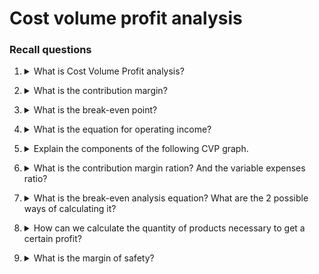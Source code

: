 # Cost volume profit analysis

### Recall questions

1. <details markdown=1><summary markdown="span"> What is Cost Volume Profit analysis? </summary>

    \
    The goal of CVP analysis is to study how much the final profit depends on the amount of products created.
   

</details>


2. <details markdown=1><summary markdown="span"> What is the contribution margin? </summary>

    \
    Contribution margin is the amount remaining after the variable expenses are deducted. Note that it can also be expressed for each unit. \
    ![](./static/ETM/cvp1.png)
   
</details>

3. <details markdown=1><summary markdown="span"> What is the break-even point? </summary>

    \
    It is the point at which the contribution margin minus fixed expenses equals to zero.

</details>

4. <details markdown=1><summary markdown="span"> What is the equation for operating income? </summary>

    \
    Profit = (Prod. cost $\times$ Qty - Var. Exp $\times$ Qty) - Fixed Exp.
   
</details>

5. <details markdown=1><summary markdown="span"> Explain the components of the following CVP graph.</summary>

    \
    ![](./static/ETM/cvp2.png)

</details>

6. <details markdown=1><summary markdown="span"> What is the contribution margin ration? And the variable expenses ratio? </summary>

    \
    CM ratio = $\frac{CM}{Sales}$ \
    This quantity expresses how much the contribution margin changes w.r.t to sales.
    VE ratio = $\frac{VE}{Sales}$ \

</details>

7. <details markdown=1><summary markdown="span"> What is the break-even analysis equation? What are the 2 possible ways of calculating it?</summary>

    \
    It can be found by equating the op. income to 0 or, alternatevely, it can be calculated as the ratio $\frac{Fixed Exp.}{CM ratio}$
   
</details>

8. <details markdown=1><summary markdown="span"> How can we calculate the quantity of products necessary to get a certain profit?</summary>

    \
    Again, the equation shown before can be used. Otherwise, use the formula $\frac{Targ. Profit + Fix. Expenses}{CM per unit}$


</details>

9. <details markdown=1><summary markdown="span"> What is the margin of safety? </summary>

    \
    The margin of safety is equal to $TOT. SALES - BREAK. EVEN SALES$. It is useful to know by which amount the sales can drop before incurring in a loss.

</details>